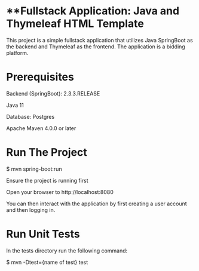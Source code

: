 # **Fullstack Application: Java and Thymeleaf HTML Template

This project is a simple fullstack application that utilizes Java SpringBoot as the backend and Thymeleaf as the frontend. The application is a bidding platform.

# **Prerequisites**
Backend (SpringBoot): 2.3.3.RELEASE

Java 11

Database: Postgres

Apache Maven 4.0.0 or later

# **Run The Project**

$ mvn spring-boot:run

Ensure the project is running first

Open your browser to http://localhost:8080

You can then interact with the application by first creating a user account and then logging in.

# **Run Unit Tests**

In the tests directory run the following command:

$ mvn -Dtest={name of test} test



